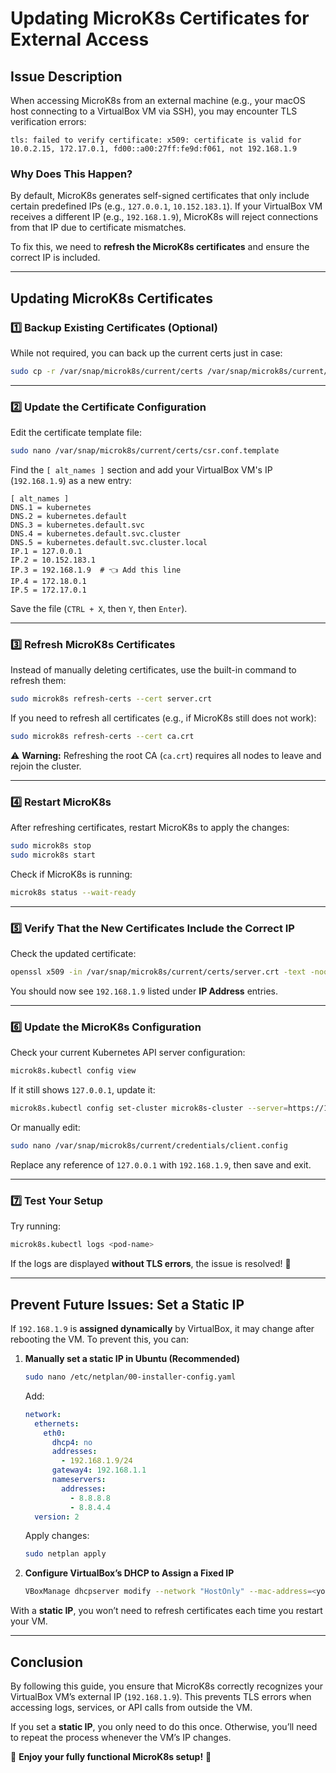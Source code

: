 # Updating MicroK8s Certificates for External Access

## **Issue Description**
When accessing MicroK8s from an external machine (e.g., your macOS host connecting to a VirtualBox VM via SSH), you may encounter TLS verification errors:

```
tls: failed to verify certificate: x509: certificate is valid for 10.0.2.15, 172.17.0.1, fd00::a00:27ff:fe9d:f061, not 192.168.1.9
```

### **Why Does This Happen?**
By default, MicroK8s generates self-signed certificates that only include certain predefined IPs (e.g., `127.0.0.1`, `10.152.183.1`). If your VirtualBox VM receives a different IP (e.g., `192.168.1.9`), MicroK8s will reject connections from that IP due to certificate mismatches.

To fix this, we need to **refresh the MicroK8s certificates** and ensure the correct IP is included.

---

## **Updating MicroK8s Certificates**
### **1️⃣ Backup Existing Certificates (Optional)**
While not required, you can back up the current certs just in case:
```sh
sudo cp -r /var/snap/microk8s/current/certs /var/snap/microk8s/current/certs.bak
```

---

### **2️⃣ Update the Certificate Configuration**
Edit the certificate template file:
```sh
sudo nano /var/snap/microk8s/current/certs/csr.conf.template
```

Find the `[ alt_names ]` section and add your VirtualBox VM's IP (`192.168.1.9`) as a new entry:

```
[ alt_names ]
DNS.1 = kubernetes
DNS.2 = kubernetes.default
DNS.3 = kubernetes.default.svc
DNS.4 = kubernetes.default.svc.cluster
DNS.5 = kubernetes.default.svc.cluster.local
IP.1 = 127.0.0.1
IP.2 = 10.152.183.1
IP.3 = 192.168.1.9  # 👈 Add this line
IP.4 = 172.18.0.1
IP.5 = 172.17.0.1
```
Save the file (`CTRL + X`, then `Y`, then `Enter`).

---

### **3️⃣ Refresh MicroK8s Certificates**
Instead of manually deleting certificates, use the built-in command to refresh them:
```sh
sudo microk8s refresh-certs --cert server.crt
```
If you need to refresh all certificates (e.g., if MicroK8s still does not work):
```sh
sudo microk8s refresh-certs --cert ca.crt
```
⚠ **Warning:** Refreshing the root CA (`ca.crt`) requires all nodes to leave and rejoin the cluster.

---

### **4️⃣ Restart MicroK8s**
After refreshing certificates, restart MicroK8s to apply the changes:
```sh
sudo microk8s stop
sudo microk8s start
```

Check if MicroK8s is running:
```sh
microk8s status --wait-ready
```

---

### **5️⃣ Verify That the New Certificates Include the Correct IP**
Check the updated certificate:
```sh
openssl x509 -in /var/snap/microk8s/current/certs/server.crt -text -noout | grep -A 2 "Subject Alternative Name"
```
You should now see `192.168.1.9` listed under **IP Address** entries.

---

### **6️⃣ Update the MicroK8s Configuration**
Check your current Kubernetes API server configuration:
```sh
microk8s.kubectl config view
```
If it still shows `127.0.0.1`, update it:
```sh
microk8s.kubectl config set-cluster microk8s-cluster --server=https://192.168.1.9:16443
```
Or manually edit:
```sh
sudo nano /var/snap/microk8s/current/credentials/client.config
```
Replace any reference of `127.0.0.1` with `192.168.1.9`, then save and exit.

---

### **7️⃣ Test Your Setup**
Try running:
```sh
microk8s.kubectl logs <pod-name>
```
If the logs are displayed **without TLS errors**, the issue is resolved! 🎉

---

## **Prevent Future Issues: Set a Static IP**
If `192.168.1.9` is **assigned dynamically** by VirtualBox, it may change after rebooting the VM. To prevent this, you can:
1. **Manually set a static IP in Ubuntu (Recommended)**
   ```sh
   sudo nano /etc/netplan/00-installer-config.yaml
   ```
   Add:
   ```yaml
   network:
     ethernets:
       eth0:
         dhcp4: no
         addresses:
           - 192.168.1.9/24
         gateway4: 192.168.1.1
         nameservers:
           addresses:
             - 8.8.8.8
             - 8.8.4.4
     version: 2
   ```
   Apply changes:
   ```sh
   sudo netplan apply
   ```

2. **Configure VirtualBox’s DHCP to Assign a Fixed IP**
   ```sh
   VBoxManage dhcpserver modify --network "HostOnly" --mac-address=<your-mac-address> --fixed-address 192.168.1.9
   ```

With a **static IP**, you won’t need to refresh certificates each time you restart your VM.

---

## **Conclusion**
By following this guide, you ensure that MicroK8s correctly recognizes your VirtualBox VM’s external IP (`192.168.1.9`). This prevents TLS errors when accessing logs, services, or API calls from outside the VM. 

If you set a **static IP**, you only need to do this once. Otherwise, you’ll need to repeat the process whenever the VM’s IP changes.

🚀 **Enjoy your fully functional MicroK8s setup!** 🚀


